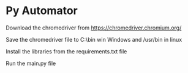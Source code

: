 # Py Automator

Download the chromedriver from
https://chromedriver.chromium.org/

Save the chromedriver file to C:\bin win Windows and /usr/bin in linux

Install the libraries from the requirements.txt file

Run the main.py file
